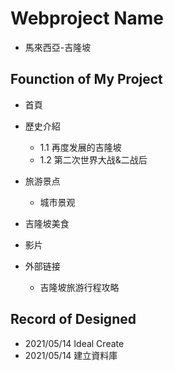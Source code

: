 # Webproject Name
+ 馬來西亞-吉隆坡

## Founction of My Project
+ 首頁

+ 歷史介紹
    + 1.1	再度发展的吉隆坡
    + 1.2	第二次世界大战&二战后	

+ 旅游景点
    + 城市景观

+ 吉隆坡美食

+ 影片

+ 外部链接
    + 吉隆坡旅游行程攻略



## Record of Designed 
+ 2021/05/14 Ideal Create
+ 2021/05/14 建立資料庫

